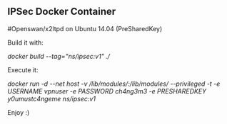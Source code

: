 ## IPSec Docker Container 

#Openswan/x2ltpd on Ubuntu 14.04 (PreSharedKey)

Build it with:

*docker build --tag="ns/ipsec:v1" ./*


Execute it:


*docker run -d --net host -v /lib/modules/:/lib/modules/  --privileged -t -e USERNAME vpnuser -e PASSWORD ch4ng3m3 -e PRESHAREDKEY y0umustc4ngeme  ns/ipsec:v1*


Enjoy :)
